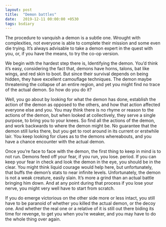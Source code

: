 ```yaml
---
layout: post
title:  "Demon battles"
date:   2019-12-11 00:00:00 +0530
tags: bsdiary
---
```

The procedure to vanquish a demon is a subtle one. Wrought with complexities, not everyone is able to complete their mission and some even die trying. It’s always advisable to take a demon expert in the quest with you, or, if you have the means, to try the co-op version.

We begin with the hardest step there is, Identifying the demon. You’d think it’s easy, considering the fact that, demons have horns, talons, bat like wings, and red skin to boot. But since their survival depends on being hidden, they have excellent camouflage techniques. The demon maybe threatening the collapse of an entire region, and yet you might find no trace of the actual demon. So how do you do it?

Well, you go about by looking for what the demon has done, establish the action of the demon as opposed to the others, and how that action affected everyone else and you. You may think there is no rhyme or reason to the actions of the demon, but when looked at collectively, they serve a single purpose, to bring you to your knees. So find all the actions of the demon, and work backwards to where the demon might be. No guarantee that the demon still lurks there, but you get to root around in its current or erstwhile lair. You keep looking for clues as to the demons whereabouts, and you have a chance encounter with the actual demon.

Once you’re face to face with the demon, the first thing to keep in mind is to not run. Demons feed off your fear, if you run, you lose. period. If you can keep your fear in check and look the demon in the eye, you should be in the clear. You might think liquid courage would help here, but unfortunately, that buffs the demon’s stats to near infinite levels. Unfortunately, the demon is not a weak creature, easily slain. It’s more a grind than an actual battle bringing him down. And at any point during that process if you lose your nerve, you might very well have to start from scratch.

If you do emerge victorious on the other side more or less intact, you still have to be paranoid of whether you killed the actual demon, or the decoy one. And whether the real one or a relative of it is still out there biding its time for revenge, to get you when you’re weaker, and you may have to do the whole thing over again.
